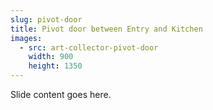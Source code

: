 ```yaml
---
slug: pivot-door
title: Pivot door between Entry and Kitchen
images:
  - src: art-collector-pivot-door
    width: 900
    height: 1350
---
```

Slide content goes here.
